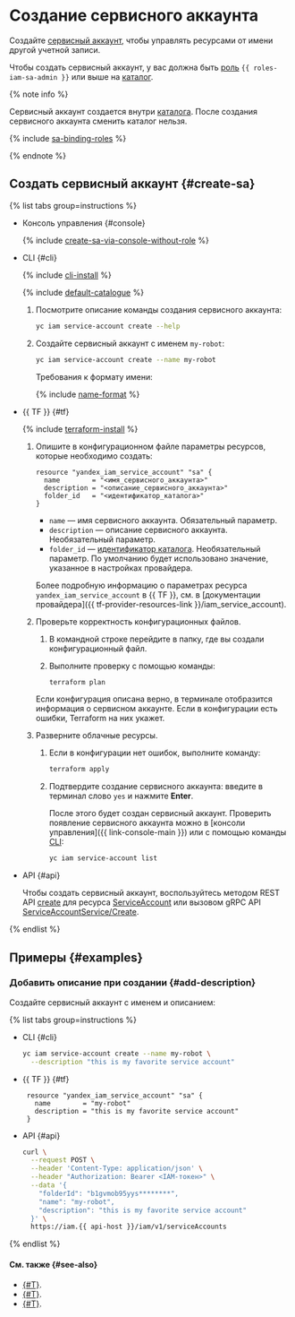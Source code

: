 # Создание сервисного аккаунта

Создайте [сервисный аккаунт](../../concepts/users/service-accounts.md), чтобы управлять ресурсами от имени другой учетной записи.

Чтобы создать сервисный аккаунт, у вас должна быть [роль](../../../iam/security/#iam-serviceAccounts-admin) `{{ roles-iam-sa-admin }}` или выше на [каталог](../../../resource-manager/concepts/resources-hierarchy.md#folder).

{% note info %}

Сервисный аккаунт создается внутри [каталога](../../../resource-manager/concepts/resources-hierarchy.md#folder). После создания сервисного аккаунта сменить каталог нельзя.

{% include [sa-binding-roles](../../../_includes/iam/sa-binding-roles.md) %}

{% endnote %}

## Создать сервисный аккаунт {#create-sa}

{% list tabs group=instructions %}

- Консоль управления {#console}

  {% include [create-sa-via-console-without-role](../../../_includes/iam/create-sa-via-console-without-role.md) %}

- CLI {#cli}

  {% include [cli-install](../../../_includes/cli-install.md) %}

  {% include [default-catalogue](../../../_includes/default-catalogue.md) %}

  1. Посмотрите описание команды создания сервисного аккаунта:

      ```bash
      yc iam service-account create --help
      ```

  1. Создайте сервисный аккаунт с именем `my-robot`:

      ```bash
      yc iam service-account create --name my-robot
      ```

      Требования к формату имени:

      {% include [name-format](../../../_includes/name-format.md) %}

- {{ TF }} {#tf}

  {% include [terraform-install](../../../_includes/terraform-install.md) %}

  1. Опишите в конфигурационном файле параметры ресурсов, которые необходимо создать:
    
     ```hcl
     resource "yandex_iam_service_account" "sa" {
       name        = "<имя_сервисного_аккаунта>"
       description = "<описание_сервисного_аккаунта>"
       folder_id   = "<идентификатор_каталога>"
     }
     ```

     * `name` — имя сервисного аккаунта. Обязательный параметр.
     * `description` — описание сервисного аккаунта. Необязательный параметр.
     * `folder_id` — [идентификатор каталога](../../../resource-manager/operations/folder/get-id.md). Необязательный параметр. По умолчанию будет использовано значение, указанное в настройках провайдера.

     Более подробную информацию о параметрах ресурса `yandex_iam_service_account` в {{ TF }}, см. в [документации провайдера]({{ tf-provider-resources-link }}/iam_service_account).
    
  1. Проверьте корректность конфигурационных файлов.

     1. В командной строке перейдите в папку, где вы создали конфигурационный файл.
     1. Выполните проверку с помощью команды:

        ```bash
        terraform plan
        ```

     Если конфигурация описана верно, в терминале отобразится информация о сервисном аккаунте. Если в конфигурации есть ошибки, Terraform на них укажет. 

  1. Разверните облачные ресурсы.

     1. Если в конфигурации нет ошибок, выполните команду:

        ```bash
        terraform apply
        ```

     1. Подтвердите создание сервисного аккаунта: введите в терминал слово `yes` и нажмите **Enter**.

        После этого будет создан сервисный аккаунт. Проверить появление сервисного аккаунта можно в [консоли управления]({{ link-console-main }}) или с помощью команды [CLI](../../../cli/quickstart.md):
        
        ```bash
        yc iam service-account list
        ```

- API {#api}

  Чтобы создать сервисный аккаунт, воспользуйтесь методом REST API [create](../../api-ref/ServiceAccount/create.md) для ресурса [ServiceAccount](../../api-ref/ServiceAccount/index.md) или вызовом gRPC API [ServiceAccountService/Create](../../api-ref/grpc/ServiceAccount/create.md).

{% endlist %}


## Примеры {#examples}

### Добавить описание при создании {#add-description}

Создайте сервисный аккаунт с именем и описанием:

{% list tabs group=instructions %}

- CLI {#cli}

  ```bash
  yc iam service-account create --name my-robot \
    --description "this is my favorite service account"
  ```

- {{ TF }} {#tf}

  ```hcl
   resource "yandex_iam_service_account" "sa" {
     name        = "my-robot"
     description = "this is my favorite service account"
   }
  ```

- API {#api}

  ```bash
  curl \
    --request POST \
    --header 'Content-Type: application/json' \
    --header "Authorization: Bearer <IAM-токен>" \
    --data '{
      "folderId": "b1gvmob95yys********",
      "name": "my-robot",
      "description": "this is my favorite service account"
    }' \
    https://iam.{{ api-host }}/iam/v1/serviceAccounts
  ```

{% endlist %}

#### См. также {#see-also}

* [{#T}](assign-role-for-sa.md).
* [{#T}](set-access-bindings.md).
* [{#T}](../../concepts/users/service-accounts.md#sa-key).
